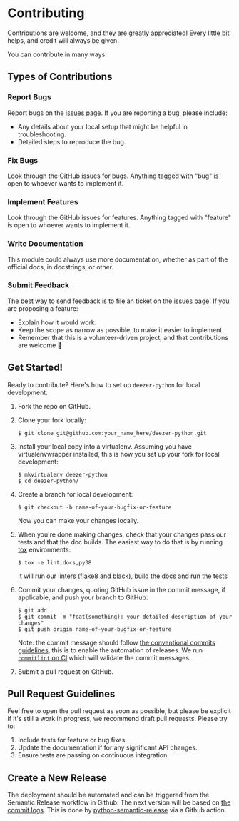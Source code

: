 # Contributing

Contributions are welcome, and they are greatly appreciated! Every little bit helps, and credit will always be given.

You can contribute in many ways:

## Types of Contributions

### Report Bugs

Report bugs on the [issues
page](https://github.com/browniebroke/deezer-python/issues). If you are
reporting a bug, please include:

-   Any details about your local setup that might be helpful in
    troubleshooting.
-   Detailed steps to reproduce the bug.

### Fix Bugs

Look through the GitHub issues for bugs. Anything tagged with "bug" is
open to whoever wants to implement it.

### Implement Features

Look through the GitHub issues for features. Anything tagged with
"feature" is open to whoever wants to implement it.

### Write Documentation

This module could always use more documentation, whether as part of the
official docs, in docstrings, or other.

### Submit Feedback

The best way to send feedback is to file an ticket on the [issues
page](https://github.com/browniebroke/deezer-python/issues). If you are
proposing a feature:

-   Explain how it would work.
-   Keep the scope as narrow as possible, to make it easier to
    implement.
-   Remember that this is a volunteer-driven project, and that
    contributions are welcome 🙂

## Get Started!

Ready to contribute? Here's how to set up `deezer-python` for local
development.

1.  Fork the repo on GitHub.

2.  Clone your fork locally:

        $ git clone git@github.com:your_name_here/deezer-python.git

3.  Install your local copy into a virtualenv. Assuming you have
    virtualenvwrapper installed, this is how you set up your fork for
    local development:

        $ mkvirtualenv deezer-python
        $ cd deezer-python/

4.  Create a branch for local development:

        $ git checkout -b name-of-your-bugfix-or-feature

    Now you can make your changes locally.

5.  When you're done making changes, check that your changes pass our
    tests and that the doc builds. The easiest way to do that is by
    running [tox](http://tox.readthedocs.io/en/stable/index.html)
    environments:

        $ tox -e lint,docs,py38

    It will run our linters
    ([flake8](http://flake8.pycqa.org/en/latest/) and
    [black](https://github.com/ambv/black)), build the docs and run the
    tests

6.  Commit your changes, quoting GitHub issue in the commit message, if
    applicable, and push your branch to GitHub:

        $ git add .
        $ git commit -m "feat(something): your detailed description of your changes"
        $ git push origin name-of-your-bugfix-or-feature
    
    Note: the commit message should follow [the conventional commits guidelines][1],
    this is to enable the automation of releases. We run [`commitlint` on CI][2] 
    which will validate the commit messages.

7.  Submit a pull request on GitHub.

[1]: https://www.conventionalcommits.org
[2]: https://github.com/marketplace/actions/commit-linter

## Pull Request Guidelines

Feel free to open the pull request as soon as possible, but please be
explicit if it's still a work in progress, we recommend draft pull
requests. Please try to:

1.  Include tests for feature or bug fixes.
2.  Update the documentation if for any significant API changes.
3.  Ensure tests are passing on continuous integration.

## Create a New Release

The deployment should be automated and can be triggered from the Semantic Release 
workflow in Github. The next version will be based on [the commit logs][3]. 
This is done by [python-semantic-release][4] via a Github action.

[3]: https://python-semantic-release.readthedocs.io/en/latest/commit-log-parsing.html#commit-log-parsing
[4]: https://python-semantic-release.readthedocs.io/en/latest/index.html
